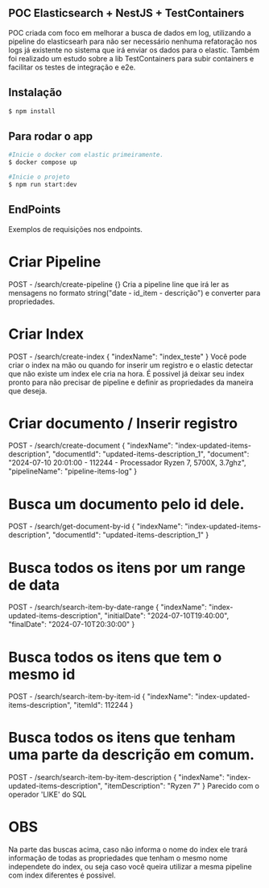 ## POC Elasticsearch + NestJS + TestContainers
POC criada com foco em melhorar a busca de dados em log, utilizando a pipeline do elasticsearh para não ser necessário nenhuma refatoração nos logs já existente no sistema que irá enviar os dados para o elastic.
Também foi realizado um estudo sobre a lib TestContainers para subir containers e facilitar os testes de integração e e2e.

## Instalação

```bash
$ npm install
```

## Para rodar o app

```bash
#Inicie o docker com elastic primeiramente.
$ docker compose up

#Inicie o projeto
$ npm run start:dev
```

## EndPoints
Exemplos de requisições nos endpoints.

# Criar Pipeline
POST - /search/create-pipeline
{}
Cria a pipeline line que irá ler as mensagens no formato string("date - id_item - descrição") e converter para propriedades.

# Criar Index
POST - /search/create-index
{
  "indexName": "index_teste"
}
Você pode criar o index na mão ou quando for inserir um registro e o elastic detectar que não existe um index ele cria na hora.
É possivel já deixar seu index pronto para não precisar de pipeline e definir as propriedades da maneira que deseja.

# Criar documento / Inserir registro
POST - /search/create-document
{
  "indexName": "index-updated-items-description",
  "documentId": "updated-items-description_1",
  "document": "2024-07-10 20:01:00 - 112244 - Processador Ryzen 7, 5700X, 3.7ghz",
  "pipelineName": "pipeline-items-log"
}

# Busca um documento pelo id dele.
POST - /search/get-document-by-id
{
  "indexName": "index-updated-items-description",
  "documentId": "updated-items-description_1"
}

# Busca todos os itens por um range de data
POST - /search/search-item-by-date-range
{
  "indexName": "index-updated-items-description",
  "initialDate": "2024-07-10T19:40:00",
  "finalDate": "2024-07-10T20:30:00"
}

# Busca todos os itens que tem o mesmo id
POST - /search/search-item-by-item-id
{
  "indexName": "index-updated-items-description",
  "itemId": 112244
}

# Busca todos os itens que tenham uma parte da descrição em comum.
POST - /search/search-item-by-item-description
{
  "indexName": "index-updated-items-description",
  "itemDescription": "Ryzen 7"
}
Parecido com o operador 'LIKE' do SQL

# OBS
Na parte das buscas acima, caso não informa o nome do index ele trará informação de todas as propriedades que tenham o mesmo nome independete do index, ou seja caso você queira utilizar a mesma pipeline com index diferentes é possivel.